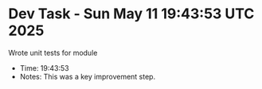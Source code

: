 # Dev Task - Sun May 11 19:43:53 UTC 2025
Wrote unit tests for module
- Time: 19:43:53
- Notes: This was a key improvement step.
